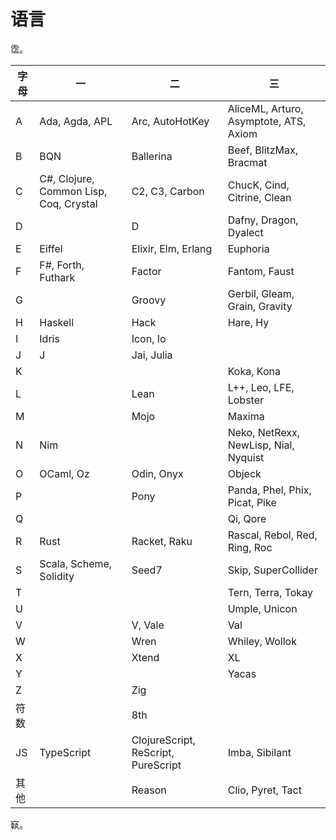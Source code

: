 # 语言

霑。

| 字母 | 一                                     | 二                                  | 三                                     |
| ---- | -------------------------------------- | ----------------------------------- | -------------------------------------- |
| A    | Ada, Agda, APL                         | Arc, AutoHotKey                     | AliceML, Arturo, Asymptote, ATS, Axiom |
| B    | BQN                                    | Ballerina                           | Beef, BlitzMax, Bracmat                |
| C    | C#, Clojure, Common Lisp, Coq, Crystal | C2, C3, Carbon                      | ChucK, Cind, Citrine, Clean            |
| D    |                                        | D                                   | Dafny, Dragon, Dyalect                 |
| E    | Eiffel                                 | Elixir, Elm, Erlang                 | Euphoria                               |
| F    | F#, Forth, Futhark                     | Factor                              | Fantom, Faust                          |
| G    |                                        | Groovy                              | Gerbil, Gleam, Grain, Gravity          |
| H    | Haskell                                | Hack                                | Hare, Hy                               |
| I    | Idris                                  | Icon, Io                            |                                        |
| J    | J                                      | Jai, Julia                          |                                        |
| K    |                                        |                                     | Koka, Kona                             |
| L    |                                        | Lean                                | L++, Leo, LFE, Lobster                 |
| M    |                                        | Mojo                                | Maxima                                 |
| N    | Nim                                    |                                     | Neko, NetRexx, NewLisp, Nial, Nyquist  |
| O    | OCaml, Oz                              | Odin, Onyx                          | Objeck                                 |
| P    |                                        | Pony                                | Panda, Phel, Phix, Picat, Pike         |
| Q    |                                        |                                     | Qi, Qore                               |
| R    | Rust                                   | Racket, Raku                        | Rascal, Rebol, Red, Ring, Roc          |
| S    | Scala, Scheme, Solidity                | Seed7                               | Skip, SuperCollider                    |
| T    |                                        |                                     | Tern, Terra, Tokay                     |
| U    |                                        |                                     | Umple, Unicon                          |
| V    |                                        | V, Vale                             | Val                                    |
| W    |                                        | Wren                                | Whiley, Wollok                         |
| X    |                                        | Xtend                               | XL                                     |
| Y    |                                        |                                     | Yacas                                  |
| Z    |                                        | Zig                                 |                                        |
| 符数 |                                        | 8th                                 |                                        |
| JS   | TypeScript                             | ClojureScript, ReScript, PureScript | Imba, Sibilant                         |
| 其他 |                                        | Reason                              | Clio, Pyret, Tact                      |

㝪。
